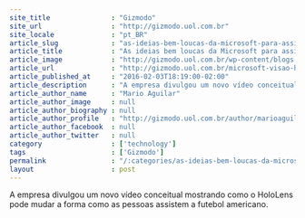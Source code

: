 ```yaml
---
site_title               : "Gizmodo"
site_url                 : "http://gizmodo.uol.com.br"
site_locale              : "pt_BR"
article_slug             : "as-ideias-bem-loucas-da-microsoft-para-assistir-esportes-usando-o-hololens"
article_title            : "As ideias bem loucas da Microsoft para assistir esportes usando o HoloLens"
article_image            : "http://gizmodo.uol.com.br/wp-content/blogs.dir/8/files/2016/02/hololens-dest.jpg"
article_url              : "http://gizmodo.uol.com.br/microsoft-visao-hololens-esportes/"
article_published_at     : "2016-02-03T18:19:00-02:00"
article_description      : "A empresa divulgou um novo vídeo conceitual mostrando como o HoloLens pode mudar a forma como as pessoas assistem a futebol americano."
article_author_name      : "Mario Aguilar"
article_author_image     : null
article_author_biography : null
article_author_profile   : "http://gizmodo.uol.com.br/author/marioaguilar/"
article_author_facebook  : null
article_author_twitter   : null
category                 : ['technology']
tags                     : ['Gizmodo']
permalink                : "/:categories/as-ideias-bem-loucas-da-microsoft-para-assistir-esportes-usando-o-hololens/"
layout                   : post
---
```


A empresa divulgou um novo vídeo conceitual mostrando como o HoloLens pode mudar a forma como as pessoas assistem a futebol americano.
